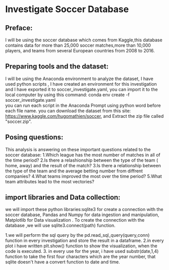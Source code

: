 # Investigate Soccer Database

## Preface: 

I will be using the soccer database which comes from Kaggle,this database contains data for more than 25,000 soccer matches,more than 10,000 players, and teams from several European countries from 2008 to 2016. 
 
## Preparing tools and the dataset: 
  I will be using the Anaconda environment to analyze the dataset, I have used  python scripts , I have created an environment for this investigation and I have exported it to soccer_investigate.yaml, you can import it to the local computer by using this command: 
 conda env create -f soccer_investigate.yaml   
you can run each script in the Anaconda Prompt using python word before each file name. 
you can download the dataset from this site: https://www.kaggle.com/hugomathien/soccer, 
 and Extract the zip file called "soccer.zip". 
 
## Posing questions: 

This analysis is answering on these important questions related to the soccer database: 
1.Which league has the most number of matches in all of the time period? 
2.Is there a relashionship between the type of the team ( home, away) and the result of the match? 
3.Is there a relationship between the type of the team and the average betting number from diffrent companies? 
4.What teams improved the most over the time period? 
5.What team attributes  lead to the most vectories? 
 
## import libraries and Data collection: 

we will import these python libraries:sqlite3 for create a connection with the soccer database, Pandas and Numpy for data ingestion and manipulation, Matplotlib for Data visualization . 
To create the connection with the database ,we will use sqlite3.connect(path) function. 
 
1.we will perform the sql query by the pd.read_sql_query(query,conn) function in every investigation and store the result in a dataframe. 
2.in every plot  i have written plt.show() function to show the visualization, when the code is executed. 
3. in every use for the year, i have used substr(date,1,4) function to take the first four characters which are the year number, that sqlite doesn't have a convert function to date and time. 
